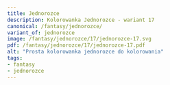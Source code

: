 ```yaml
---
title: Jednorozce
description: Kolorowanka Jednorozce - wariant 17
canonical: /fantasy/jednorozce/
variant_of: jednorozce
image: /fantasy/jednorozce/17/jednorozce-17.svg
pdf: /fantasy/jednorozce/17/jednorozce-17.pdf
alt: "Prosta kolorowanka jednorozce do kolorowania"
tags:
- fantasy
- jednorozce
---
```

